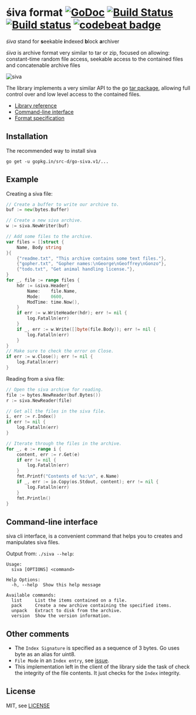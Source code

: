 # śiva format [![GoDoc](https://godoc.org/gopkg.in/src-d/go-siva.v1?status.svg)](https://godoc.org/gopkg.in/src-d/go-siva.v1) [![Build Status](https://travis-ci.org/src-d/go-siva.svg?branch=master)](https://travis-ci.org/src-d/go-siva) [![Build status](https://ci.appveyor.com/api/projects/status/github/src-d/go-siva?branch=master&svg=true)](https://ci.appveyor.com/project/mcuadros/go-siva) [![codebeat badge](https://codebeat.co/badges/a821494a-ff72-4756-9a70-652436e93485)](https://codebeat.co/projects/github-com-src-d-go-siva)

_śiva_ stand for <b>s</b>eekable <b>i</b>ndexed <b>b</b>lock <b>a</b>rchiver

_śiva_ is archive format very similar to tar or zip, focused on allowing: constant-time random file access, seekable access to the contained files and concatenable archive files

![siva](https://cloud.githubusercontent.com/assets/1573114/19213424/8a97b7ee-8d6c-11e6-9c84-ddb58862dd94.png)

The library implements a very similar API to the go [tar package](https://golang.org/pkg/archive/tar/), allowing full control over and low level access to the contained files.

- [Library reference](http://godoc.org/gopkg.in/src-d/go-siva.v1)
- [Command-line interface](#cli)
- [Format specification](https://github.com/src-d/go-siva/blob/master/SPEC.md)


Installation
------------

The recommended way to install siva

```
go get -u gopkg.in/src-d/go-siva.v1/...
```

Example
-------

Creating a siva file:

```go
// Create a buffer to write our archive to.
buf := new(bytes.Buffer)

// Create a new siva archive.
w := siva.NewWriter(buf)

// Add some files to the archive.
var files = []struct {
    Name, Body string
}{
    {"readme.txt", "This archive contains some text files."},
    {"gopher.txt", "Gopher names:\nGeorge\nGeoffrey\nGonzo"},
    {"todo.txt", "Get animal handling license."},
}
for _, file := range files {
    hdr := &siva.Header{
        Name:    file.Name,
        Mode:    0600,
        ModTime: time.Now(),
    }
    if err := w.WriteHeader(hdr); err != nil {
        log.Fatalln(err)
    }
    if _, err := w.Write([]byte(file.Body)); err != nil {
        log.Fatalln(err)
    }
}
// Make sure to check the error on Close.
if err := w.Close(); err != nil {
    log.Fatalln(err)
}
```


Reading from a siva file:
```go
// Open the siva archive for reading.
file := bytes.NewReader(buf.Bytes())
r := siva.NewReader(file)

// Get all the files in the siva file.
i, err := r.Index()
if err != nil {
    log.Fatalln(err)
}

// Iterate through the files in the archive.
for _, e := range i {
    content, err := r.Get(e)
    if err != nil {
        log.Fatalln(err)
    }
    fmt.Printf("Contents of %s:\n", e.Name)
    if _, err := io.Copy(os.Stdout, content); err != nil {
        log.Fatalln(err)
    }
    fmt.Println()
}
```


<a name="cli"></a>Command-line interface
----------------------
siva cli interface, is a convenient command that helps you to creates and manipulates siva files.

Output from: `./siva --help`:

```
Usage:
  siva [OPTIONS] <command>

Help Options:
  -h, --help  Show this help message

Available commands:
  list     List the items contained on a file.
  pack     Create a new archive containing the specified items.
  unpack   Extract to disk from the archive.
  version  Show the version information.
```

Other comments
-----------------------

- The `Index Signature` is specified as a sequence of 3 bytes. Go uses byte as an alias for uint8.
- `File Mode` in an `Index entry`, see [issue](https://github.com/src-d/go-siva/issues/11).
- This implementation left in the client of the library side the task of check the integrity of the file contents. It just checks for the `Index` integrity.

License
-------

MIT, see [LICENSE](LICENSE)
